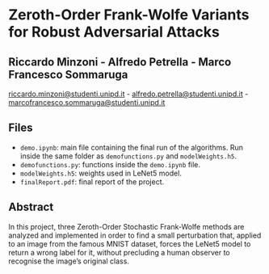 # Zeroth-Order Frank-Wolfe Variants for Robust Adversarial Attacks


## Riccardo Minzoni - Alfredo Petrella - Marco Francesco Sommaruga
riccardo.minzoni@studenti.unipd.it - alfredo.petrella@studenti.unipd.it - marcofrancesco.sommaruga@studenti.unipd.it

## Files
* `demo.ipynb`: main file containing the final run of the algorithms. Run inside the same folder as `demofunctions.py` and `modelWeights.h5`.
* `demofunctions.py`: functions inside the `demo.ipynb` file. 
* `modelWeights.h5`: weights used in LeNet5 model.
* `finalReport.pdf`: final report of the project.

## Abstract
In this project, three Zeroth-Order Stochastic Frank-Wolfe methods are analyzed and implemented in order to find a small perturbation that, applied to an image from the famous MNIST dataset, forces the LeNet5 model to return a wrong label for it, without precluding a human observer to recognise the image’s original class.
